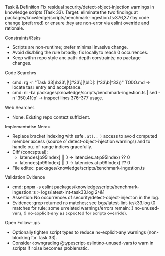 Task & Definition
Fix residual security/detect-object-injection warnings in knowledge scripts (Task 33). Target: eliminate the two findings at packages/knowledge/scripts/benchmark-ingestion.ts:376,377 by code change (preferred) or ensure they are non-error via eslint override and rationale.

Constraints/Risks
- Scripts are non-runtime; prefer minimal invasive change.
- Avoid disabling the rule broadly; fix locally to reach 0 occurrences.
- Keep within repo style and path-depth constraints; no package changes.

Code Searches
- cmd: rg -n "Task 33|\\b33\\.|\\[#33\\]|\\bID[: ]?33\\b|^33\\)" TODO.md → locate task entry and acceptance.
- cmd: nl -ba packages/knowledge/scripts/benchmark-ingestion.ts | sed -n '350,410p' → inspect lines 376–377 usage.

Web Searches
- None. Existing repo context sufficient.

Implementation Notes
- Replace bracket indexing with safe `.at(...)` access to avoid computed member access (source of detect-object-injection warnings) and to handle out-of-range indices gracefully.
- Diff (conceptual):
  - latencies[p95Index] || 0 → latencies.at(p95Index) ?? 0
  - latencies[p99Index] || 0 → latencies.at(p99Index) ?? 0
- File edited: packages/knowledge/scripts/benchmark-ingestion.ts

Validation Evidence
- cmd: pnpm -s eslint packages/knowledge/scripts/benchmark-ingestion.ts > logs/latest-lint-task33.log 2>&1
- Assertion: No occurrences of security/detect-object-injection in the log.
- Evidence: grep returned no matches; see logs/latest-lint-task33.log (0 matches for rule; some unrelated warnings/errors remain: 3 no-unused-vars, 9 no-explicit-any as expected for scripts override).

Open Follow-ups
- Optionally tighten script types to reduce no-explicit-any warnings (non-blocking for Task 33).
- Consider downgrading @typescript-eslint/no-unused-vars to warn in scripts if noise becomes problematic.
